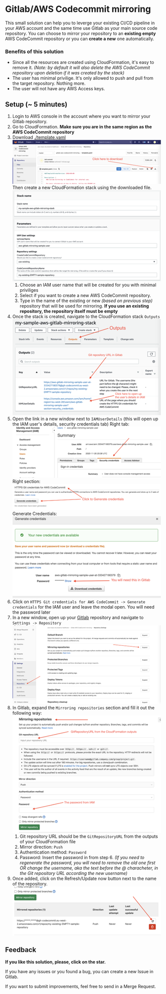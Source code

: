 # Gitlab/AWS Codecommit mirroring


This small solution can help you to leverge your existing CI/CD pipeline in your AWS account and the same time use Gitlab as your main source code repository. You can choose to mirror your repository to an **existing empty** AWS CodeCommit repository or you can **create a new** one automatically.

### Benefits of this solution

* Since all the resources are created using CloudFormation, it's easy to remove it. _(Note: by default it will also delete the AWS CodeCommit repository upon deletion if it was created by the stack)_
* The user has minimal privilige. It's only allowed to push and pull from the target repository. Nothing more.
* The user will not have any AWS Access keys. 

## Setup (~ 5 minutes)

1. Login to AWS console in the account where you want to mirror your Gitlab repository.
2. Go to CloudFormation. **Make sure you are in the same region as the AWS CodeCommit repository**
3. Download [./template.yaml](./template.yaml)
![](./images/screenshot_download.png)
Then create a new CloudFormation stack using the downloaded file.
![](./images/screenshot_cloudformation_creation.png)
    1. Choose an IAM user name that will be created for you with minimal priviliges
    2. Select if you want to create a new AWS CodeCommit repository.
    3. Type in the name of the existing or new _(based on previous step)_ repository that will be used for mirroring. **If you use an existing repository, the repository itself must be empty**
4. Once the stack is created, navigate to the CloudFormation stack `Outputs`
![](./images/screenshot_cloudformation_output.png)
5. Open the link in a new window next to `IAMUserDetails` (this will open up the IAM user's details, security credentials tab)
Right tab:
![](./images/screenshot_iam_tab.png)
Right section:
![](./images/screenshot_iam_section.png)
Generate Credentials:
![](./images/screenshot_iam_password.png)
6. Click on `HTTPS Git credentials for AWS CodeCommit -> Generate credentials` for the IAM user and leave the modal open. You will need the password later 
7. In a new window, open up your [Gitlab](https://gitlab.aws.dev/) repository and navigate to `Settings -> Repository`
![](./images/screenshot_gitlab_menu_section.png)
8. In Gitlab, expand the `Mirroring repositories` section and fill it out the following way:
![](./images/screenshot_gitlab_form.png)
    1. Git repository URL should be the `GitRepositoryURL` from the outputs of your CloudFormation file
    2. Mirror direction: `Push`
    3. Authentication method: `Password`
    4. Password: Insert the password in from step 6. _(If you need to regenerate the password, you will need to remove the old one first OR change the username, aka the text before the @ characheter, in the Git repository URL according the new username)_
9. Once added, click on the Refresh/Update now button next to the name of the repository.
![](./images/screenshot_gitlab_refresh.png)

## Feedback

**If you like this solution, please, click on the star.**

If you have any issues or you found a bug, you can create a new Issue in Gitlab.

If you want to submit improvements, feel free to send in a Merge Request.

